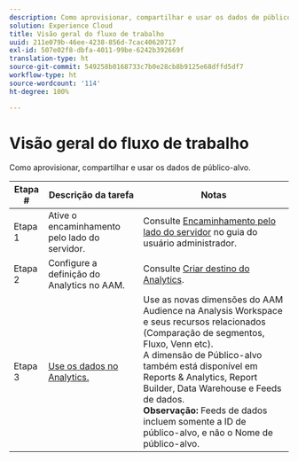 ```yaml
---
description: Como aprovisionar, compartilhar e usar os dados de público-alvo.
solution: Experience Cloud
title: Visão geral do fluxo de trabalho
uuid: 211e079b-46ee-4238-856d-7cac40620717
exl-id: 507e02f8-dbfa-4011-99be-6242b392669f
translation-type: ht
source-git-commit: 549258b0168733c7b0e28cb8b9125e68dffd5df7
workflow-type: ht
source-wordcount: '114'
ht-degree: 100%

---
```


# Visão geral do fluxo de trabalho

Como aprovisionar, compartilhar e usar os dados de público-alvo.

| Etapa # | Descrição da tarefa | Notas |
|--- |--- |--- |
| Etapa 1 | Ative o encaminhamento pelo lado do servidor. | Consulte [Encaminhamento pelo lado do servidor](/help/admin/admin/c-server-side-forwarding/ssf.md) no guia do usuário administrador. |
| Etapa 2 | Configure a definição do Analytics no AAM. | Consulte [Criar destino do Analytics](https://docs.adobe.com/content/help/pt-BR/audience-manager/user-guide/features/destinations/experience-cloud-destinations/create-analytics-destination.html). |
| Etapa 3 | [Use os dados no Analytics.](/help/integrate/c-audience-analytics/c-workflow/use-audience-data-analytics.md) | Use as novas dimensões do AAM Audience na Analysis Workspace e seus recursos relacionados (Comparação de segmentos, Fluxo, Venn etc). <br>A dimensão de Público-alvo também está disponível em Reports &amp; Analytics, Report Builder, Data Warehouse e Feeds de dados. <br>**Observação:** Feeds de dados incluem somente a ID de público-alvo, e não o Nome de público-alvo. |
